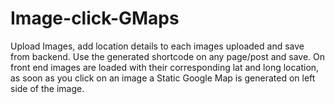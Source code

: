 # Image-click-GMaps
Upload Images, add location details to each images uploaded and save from backend. Use the generated shortcode on any page/post and save. On front end images are loaded with their corresponding lat and long location, as soon as you click on an image a Static Google Map is generated on left side of the image.
